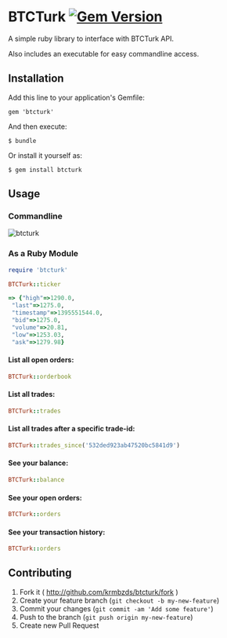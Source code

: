 # BTCTurk [![Gem Version](https://badge.fury.io/rb/btcturk.png)](http://badge.fury.io/rb/btcturk)

A simple ruby library to interface with BTCTurk API.

Also includes an executable for easy commandline access.

## Installation

Add this line to your application's Gemfile:

    gem 'btcturk'

And then execute:

    $ bundle

Or install it yourself as:

    $ gem install btcturk


## Usage

### Commandline

![btcturk](http://i.imgur.com/VJ860cK.png)

### As a Ruby Module

```rb
require 'btcturk'
```

```rb
BTCTurk::ticker                                                  

=> {"high"=>1290.0,
 "last"=>1275.0,
 "timestamp"=>1395551544.0,
 "bid"=>1275.0,
 "volume"=>20.81,
 "low"=>1253.03,
 "ask"=>1279.98}
```

#### List all open orders:
```rb
BTCTurk::orderbook
```

#### List all trades:
```rb
BTCTurk::trades
```

#### List all trades after a specific trade-id:
```rb
BTCTurk::trades_since('532ded923ab47520bc5841d9')
```

#### See your balance:
```rb
BTCTurk::balance
```

#### See your open orders:
```rb
BTCTurk::orders
```

#### See your transaction history:
```rb
BTCTurk::orders
```

## Contributing

1. Fork it ( http://github.com/krmbzds/btcturk/fork )
2. Create your feature branch (`git checkout -b my-new-feature`)
3. Commit your changes (`git commit -am 'Add some feature'`)
4. Push to the branch (`git push origin my-new-feature`)
5. Create new Pull Request
